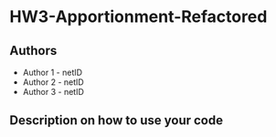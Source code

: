 # HW3-Apportionment-Refactored

## Authors

* Author 1 - netID
* Author 2 - netID
* Author 3 - netID

## Description on how to use your code

